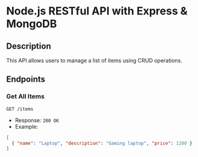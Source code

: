 # Node.js RESTful API with Express & MongoDB

## Description
This API allows users to manage a list of items using CRUD operations.

## Endpoints

### Get All Items
`GET /items`
- Response: `200 OK`
- Example:
```json
[
  { "name": "Laptop", "description": "Gaming laptop", "price": 1200 }
]
